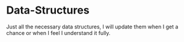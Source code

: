 # Data-Structures
Just all the necessary data structures, I will update them when I get a chance or when I feel I understand it fully.
